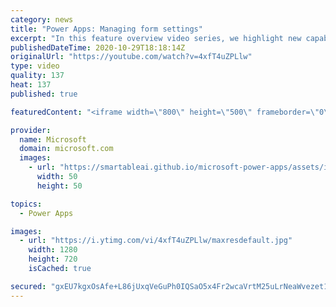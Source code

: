```yaml
---
category: news
title: "Power Apps: Managing form settings"
excerpt: "In this feature overview video series, we highlight new capabilities included in the latest update to Microsoft Power Apps.  Improvements to Microsoft Power Apps for managing form settings and events allow users to set various features on a form in the new modern designer.   Get the most out of Power"
publishedDateTime: 2020-10-29T18:18:14Z
originalUrl: "https://youtube.com/watch?v=4xfT4uZPLlw"
type: video
quality: 137
heat: 137
published: true

featuredContent: "<iframe width=\"800\" height=\"500\" frameborder=\"0\" src=\"https://www.youtube.com/embed/4xfT4uZPLlw\" allow=\"accelerometer; autoplay; encrypted-media; gyroscope; picture-in-picture\" allowfullscreen></iframe>"

provider:
  name: Microsoft
  domain: microsoft.com
  images:
    - url: "https://smartableai.github.io/microsoft-power-apps/assets/images/organizations/microsoft.com-50x50.jpg"
      width: 50
      height: 50

topics:
  - Power Apps

images:
  - url: "https://i.ytimg.com/vi/4xfT4uZPLlw/maxresdefault.jpg"
    width: 1280
    height: 720
    isCached: true

secured: "gxEU7kgxOsAfe+L86jUxqVeGuPh0IQSaO5x4Fr2wcaVrtM25uLrNeaWvezet1onnfx57TTG6BM8EApO8xnSP/aAPu7VGXXbY5oyQsLqmJ/sgkm88se4AksvVDq4GXSDRGglO0eKL3WiGq4C1HPC3Ji2ONy6X/6JtqFTSrqcvyMt5zeXLagzsVNEkcebfaX3cuIeLJF++voRbc8VRz9yOSll4BC+IjxADFfLxDD9yWhVE6jGi2BiX7gWHjY/crdqEI+YRnx9QJEOKkFdQWMEFj7ZcZgsUA1wc68AlmWbwJ88XCxg2cvw+AGFkdnVZjESFSMd064U9cKQTW8dWgOpKZmr9F9qW+I+z+ywLf6ft0nXiB+Gf8spc1NGYlwy6I6BZbKh3TR6Vvg4cr3NxBgWeNQTeCgzB7vHEEsTFvw3rvJ8Qmcgfj0Qbh5Wqa7d+vakX;FlqBuCopdeit/E/HlLpnAw=="
---
```


